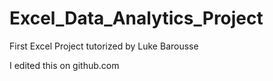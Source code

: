 # Excel_Data_Analytics_Project
 First Excel Project tutorized by Luke Barousse

I edited this on github.com
